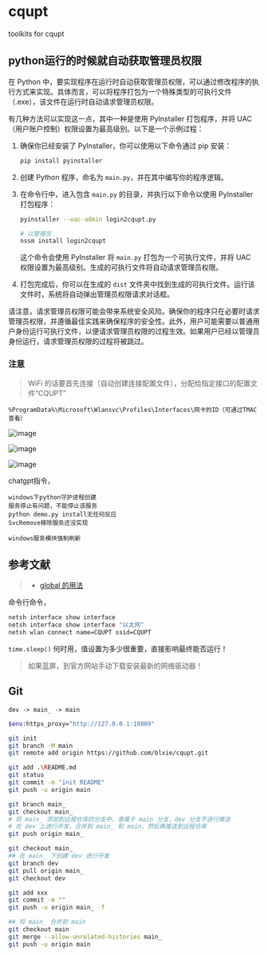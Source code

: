 # cqupt
toolkits for cqupt

## python运行的时候就自动获取管理员权限

在 Python 中，要实现程序在运行时自动获取管理员权限，可以通过修改程序的执行方式来实现。具体而言，可以将程序打包为一个特殊类型的可执行文件（.exe），该文件在运行时自动请求管理员权限。

有几种方法可以实现这一点，其中一种是使用 PyInstaller 打包程序，并将 UAC（用户账户控制）权限设置为最高级别。以下是一个示例过程：

1. 确保你已经安装了 PyInstaller，你可以使用以下命令通过 pip 安装：

   ```bash
   pip install pyinstaller
   ```

2. 创建 Python 程序，命名为 `main.py`，并在其中编写你的程序逻辑。

3. 在命令行中，进入包含 `main.py` 的目录，并执行以下命令以使用 PyInstaller 打包程序：

   ```bash
   pyinstaller --uac-admin login2cqupt.py
   
   # 以管理员
   nssm install login2cqupt
   ```

   这个命令会使用 PyInstaller 将 `main.py` 打包为一个可执行文件，并将 UAC 权限设置为最高级别。生成的可执行文件将自动请求管理员权限。

4. 打包完成后，你可以在生成的 `dist` 文件夹中找到生成的可执行文件。运行该文件时，系统将自动弹出管理员权限请求对话框。

请注意，请求管理员权限可能会带来系统安全风险。确保你的程序只在必要时请求管理员权限，并遵循最佳实践来确保程序的安全性。此外，用户可能需要以普通用户身份运行可执行文件，以便请求管理员权限的过程生效。如果用户已经以管理员身份运行，请求管理员权限的过程将被跳过。


### 注意

> WiFi 的话要首先连接（自动创建连接配置文件），分配给指定接口的配置文件“CQUPT”

```
%ProgramData%\Microsoft\Wlansvc\Profiles\Interfaces\网卡的ID（可通过TMAC查看）
```

![image](https://github.com/blxie/cqupt/assets/43612290/f205d509-b041-4185-9d16-6bed1cc940d0)

![image](https://github.com/blxie/cqupt/assets/43612290/e4bc5847-2dd5-4951-a485-5febef3efe4f)

![image](https://github.com/blxie/cqupt/assets/43612290/1b0e64c2-453d-4ff9-831d-be097edabff6)


chatgpt指令，

```
windows下python守护进程创建
服务停止有问题，不能停止该服务
python demo.py install无任何反应
SvcRemove移除服务还没实现

windows服务模块强制刷新
```

## 参考文献
> - [global 的用法](https://blog.csdn.net/TracelessLe/article/details/123691579)



命令行命令，

```bash
netsh interface show interface
netsh interface show interface "以太网"
netsh wlan connect name=CQUPT ssid=CQUPT
```

`time.sleep()` 何时用，值设置为多少很重要，直接影响最终能否运行！


> 如果蓝屏，到官方网站手动下载安装最新的网络驱动器！


## Git

`dev -> main_ -> main`

```bash
$env:https_proxy="http://127.0.0.1:10809"

git init
git branch -M main
git remote add origin https://github.com/blxie/cqupt.git

git add .\README.md
git status
git commit -m "init README"
git push -u origin main

git branch main_
git checkout main_
# 将 main_ 添加到远程仓库的分支中，隶属于 main 分支，dev 分支不进行推送
# 在 dev 上进行开发，合并到 main_ 和 main，然后再推送到远程仓库
git push origin main_

git checkout main_
## 在 main_ 下创建 dev 进行开发
git branch dev
git pull origin main_
git checkout dev

git add xxx
git commit -m ""
git push -u origin main_ -f

## 将 main_ 合并到 main
git checkout main
git merge --allow-unrelated-histories main_
git push -u origin main
```
